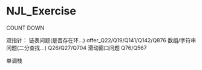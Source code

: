# NJL_Exercise

COUNT DOWN

双指针：
链表问题(是否存在环...) offer_Q22/Q19/Q141/Q142/Q876
数组/字符串问题(二分查找...) Q26/Q27/Q704
滑动窗口问题  Q76/Q567

单调栈 